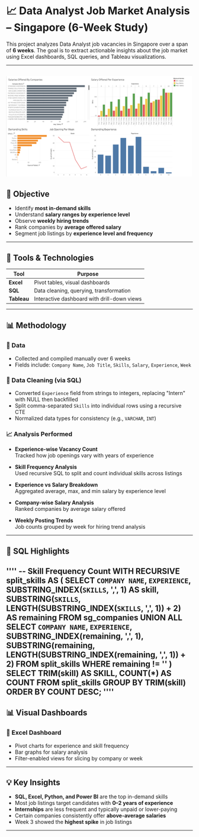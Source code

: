 # 📈 Data Analyst Job Market Analysis – Singapore (6-Week Study)

This project analyzes Data Analyst job vacancies in Singapore over a span of **6 weeks**. The goal is to extract actionable insights about the job market using Excel dashboards, SQL queries, and Tableau visualizations.

---
![Tableau Dashboard](Images/Dash.png)
---

## 🧠 Objective

- Identify **most in-demand skills**
- Understand **salary ranges by experience level**
- Observe **weekly hiring trends**
- Rank companies by **average offered salary**
- Segment job listings by **experience level and frequency**

---

## 🔧 Tools & Technologies

| Tool      | Purpose                                       |
|-----------|-----------------------------------------------|
| **Excel** | Pivot tables, visual dashboards               |
| **SQL**   | Data cleaning, querying, transformation       |
| **Tableau** | Interactive dashboard with drill-down views |

---

## 📊 Methodology

### 📁 Data
- Collected and compiled manually over 6 weeks
- Fields include: `Company Name`, `Job Title`, `Skills`, `Salary`, `Experience`, `Week`

### 🧹 Data Cleaning (via SQL)
- Converted `Experience` field from strings to integers, replacing "Intern" with NULL then backfilled
- Split comma-separated `Skills` into individual rows using a recursive CTE
- Normalized data types for consistency (e.g., `VARCHAR`, `INT`)

### 📈 Analysis Performed
- **Experience-wise Vacancy Count**  
  Tracked how job openings vary with years of experience

- **Skill Frequency Analysis**  
  Used recursive SQL to split and count individual skills across listings

- **Experience vs Salary Breakdown**  
  Aggregated average, max, and min salary by experience level

- **Company-wise Salary Analysis**  
  Ranked companies by average salary offered

- **Weekly Posting Trends**  
  Job counts grouped by week for hiring trend analysis

---

## 📘 SQL Highlights

''''
-- Skill Frequency Count
WITH RECURSIVE split_skills AS (
    SELECT `COMPANY NAME`, `EXPERIENCE`,
           SUBSTRING_INDEX(`SKILLS`, ',', 1) AS skill,
           SUBSTRING(`SKILLS`, LENGTH(SUBSTRING_INDEX(`SKILLS`, ',', 1)) + 2) AS remaining
    FROM sg_companies
    UNION ALL
    SELECT `COMPANY NAME`, `EXPERIENCE`,
           SUBSTRING_INDEX(remaining, ',', 1),
           SUBSTRING(remaining, LENGTH(SUBSTRING_INDEX(remaining, ',', 1)) + 2)
    FROM split_skills
    WHERE remaining != ''
)
SELECT TRIM(skill) AS SKILL, COUNT(*) AS COUNT
FROM split_skills
GROUP BY TRIM(skill)
ORDER BY COUNT DESC;
''''
---

## 📊 Visual Dashboards

### 🔹 Excel Dashboard

* Pivot charts for experience and skill frequency
* Bar graphs for salary analysis
* Filter-enabled views for slicing by company or week

---

## 💡 Key Insights

* **SQL, Excel, Python, and Power BI** are the top in-demand skills
* Most job listings target candidates with **0–2 years of experience**
* **Internships** are less frequent and typically unpaid or lower-paying
* Certain companies consistently offer **above-average salaries**
* Week 3 showed the **highest spike** in job listings

---
